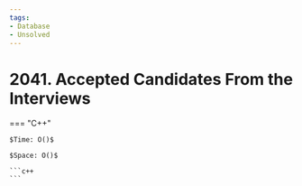 ```yaml
---
tags:
- Database
- Unsolved
---
```



# 2041. Accepted Candidates From the Interviews

=== "C++"

    $Time: O()$

    $Space: O()$

    ```c++
    ```